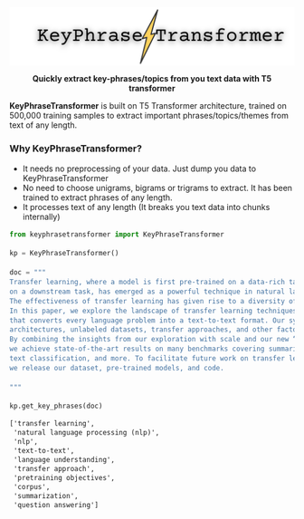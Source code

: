 <img align="center" src="_assets/logo1.png" alt="simpleT5">

<p align="center">
<b>Quickly extract key-phrases/topics from you text data with T5 transformer
</b>


**KeyPhraseTransformer** is built on T5 Transformer architecture, trained on 500,000 training samples to extract important phrases/topics/themes from text of any length.

### Why KeyPhraseTransformer?
 - It needs no preprocessing of your data. Just dump you data to KeyPhraseTransformer
 - No need to choose unigrams, bigrams or trigrams to extract. It has been trained to extract phrases of any length.
 - It processes text of any length (It breaks you text data into chunks internally)


```python
from keyphrasetransformer import KeyPhraseTransformer

kp = KeyPhraseTransformer()

doc = """
Transfer learning, where a model is first pre-trained on a data-rich task before being fine-tuned 
on a downstream task, has emerged as a powerful technique in natural language processing (NLP). 
The effectiveness of transfer learning has given rise to a diversity of approaches, methodology, and practice. 
In this paper, we explore the landscape of transfer learning techniques for NLP by introducing a unified framework 
that converts every language problem into a text-to-text format. Our systematic study compares pretraining objectives, 
architectures, unlabeled datasets, transfer approaches, and other factors on dozens of language understanding tasks. 
By combining the insights from our exploration with scale and our new “Colossal Clean Crawled Corpus”, 
we achieve state-of-the-art results on many benchmarks covering summarization, question answering, 
text classification, and more. To facilitate future work on transfer learning for NLP, 
we release our dataset, pre-trained models, and code.

"""

kp.get_key_phrases(doc)
```
```
['transfer learning',
 'natural language processing (nlp)',
 'nlp',
 'text-to-text',
 'language understanding',
 'transfer approach',
 'pretraining objectives',
 'corpus',
 'summarization',
 'question answering']
 ```